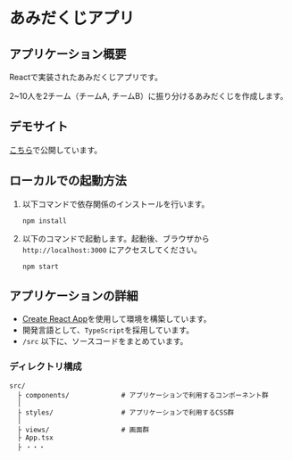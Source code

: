 # あみだくじアプリ

## アプリケーション概要

Reactで実装されたあみだくじアプリです。

2~10人を2チーム（チームA, チームB）に振り分けるあみだくじを作成します。

## デモサイト

[こちら](https://palette.pages.devops.aslead.cloud/other/frontend-grouping/amidakuji-m2-sakai)で公開しています。

## ローカルでの起動方法

1. 以下コマンドで依存関係のインストールを行います。
    ```
    npm install
    ```

2. 以下のコマンドで起動します。起動後、ブラウザから`http://localhost:3000` にアクセスしてください。
    ```
    npm start
    ```

## アプリケーションの詳細

- [Create React App](https://ja.reactjs.org/docs/create-a-new-react-app.html)を使用して環境を構築しています。
- 開発言語として、`TypeScript`を採用しています。
- `/src` 以下に、ソースコードをまとめています。

### ディレクトリ構成
```
src/
  ├ components/             # アプリケーションで利用するコンポーネント群
  │
  ├ styles/                 # アプリケーションで利用するCSS群
  │
  ├ views/                  # 画面群
  ├ App.tsx
  ├ ・・・
```